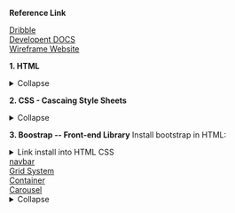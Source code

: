 **Reference Link**
<p>
<a href ="https://dribbble.com/">Dribble</a><br>
<a href ="https://devdocs.io/css/">Developent DOCS</a><br>
 <a href="https://www.figma.com/files/recent?fuid=1140292514495248365">Wireframe Website</a><br>
</p>

**1. HTML**
<details><summary>Collapse</summary><p>

``` sql

> Form:
 >> https://developer.mozilla.org/en-US/docs/Web/HTML/Element/form
 >> Atrribute: https://developer.mozilla.org/en-US/docs/Web/HTML/Element/input
 
 <form>
   <label></label>
   <input></input>
 </form>
 
 <br>: break the line
 <hr>: create a horizontal line
 
 ```
 
 </p>
 </details>
 
**2. CSS - Cascaing Style Sheets**
 <details><summary>Collapse</summary><p>
 
 ```ruby
 Good color for background: https://colorhunt.co/
 Border-style: https://developer.mozilla.org/en-US/docs/Web/CSS/border-style
 Button Generator: https://css3buttongenerator.com/
 Challenge: https://www.frontendmentor.io/
 
> **Important order when different styles apply in the same html file:**
 >> In-line CSS
  >>> <body style="background-color: mintcream;">
 >> Internal CSS: insert at the head section
  >>> selector{prorperty: value;}
 >> External CSS: link at the head section as
  >>> <link rel="stylesheet" href="..." type="text/css">
  >>> In exteral css: .selector {property: value;}
  
> Syntax:
 >> selector {property: value;}
   >>> selector: who?
   >>> property: what?
   >>> value: how?
 
 > CSS reference: https://www.w3schools.com/cssref/
 
 > Diffrence betwween Class vs Id:
  >> .class {property: value;}  --- you can apply the same class in different positions
  >> #id {property:value;} --- you can only have a single id name in a whole page
  >> another selector:
   >>> img:hover {
    background-color: gold;
    } ---change the background color to gold when you point the mouse at the image
    
  > Favicons: favourite icons - icon inserted in the head
   >> https://www.favicon.cc/
  > Border styling:
   >> {border-width: 0px 10px 20px 30px}: top right bottom left
   >> {padding: 20px}: 20px of space from all edges of text to border
   >> {margin: 10px}: gaps between boxes
  
  > Display property:
   >> Block elements: headers, paragraphs, division, lists and list itenms, forms
   >> Inline elements: (span, images, anchors) it does not take the whole box like block
   >> **Inline-block element: combine**
   >> None: get rid of the element. we can use display: none or visibility: hidden
   
  > Positions:
   >> Static: go along with HTML rules and keep to the default HTML flow
   >> Relative: position that the element relative to it would have been position in static, doest not effect the flow of HTML
   >> Absolute: position the element relative to its parent, it effects the flow of HTML (the parent position has to be set as "relative")
   >> Fixed: position of element fixed even when we scoll the webpage

 > Font-family:
  >> Font stack:  https://www.cssfontstack.com/
  >> Goole font: https://fonts.google.com/?query=sacra&category=Handwriting
 
 > FLoating:
  >> float: left; --> float the image to the left and wrap the paragraph to the right
  >> clear: left; --> clear the floating of the text and return the element to where it should be without floating
      
 ```
 </p></details>
 
**3. Boostrap -- Front-end Library**
Install bootstrap in HTML:
 <details><summary>Link install into HTML CSS</summary>https://getbootstrap.com/docs/5.2/getting-started/download/
  </details>
 <a href="https://getbootstrap.com/docs/5.2/components/navbar/">navbar</a><br>
 <a href="https://getbootstrap.com/docs/5.2/layout/grid/">Grid System</a><br>
 <a href="https://getbootstrap.com/docs/5.2/layout/containers/">Container</a><br>
 <a href ='https://getbootstrap.com/docs/5.2/components/carousel/'>Carousel</a><br>
 
 <details><summary>Collapse</summary><p>
 
 ```ruby
> <Navbar>: 
 >> .navbar and .navbar-expand are required for responsive collapsing
 >> .bg-dark: for dark background color
 >> .navbar-dark: dark color for navbar
 >> .navbar-brand: for company, product, project name
 >> navbar-toggler: left aligned by default,
 
 > Grid
  >> Responsive layout breakpoints: lg (Laptop), md (tablet), sm (phone) 
 
 > .Container:
  >> max-width: set at each responsive breakpoint
  >> container-{breakpoint}: which is width:100% until the specified breakpoint
  >> container-fluid: which is 100% width at all breakpoints
   >>> .container-fluid {
        padding: 3% 15% !important
        }
 > Carousel: slideshow components that cycling through elements
   >> .active class needs to be added to one of the slides - otherwise, carousel wont be visible
   >> Set the unique id on the .carousel for optional controls
   >> Control and indicator elements must have a "data-bs-target" attribute (or href for links) that matches the id on the .carousel
   
 > Card: provide a flexible and extensible content container with multiple variants and options
   >> Cards have no fixed width to start, so they'll natually fill the full width of its parent element. Could be customized with "sizing options"

> Media Querry Breakpoint:
 >> @media (min-width:750px) and (max-width:1028px) { //change something } : set up the change in responsive breakpoints webpage

> Code regactoring:
 >> 1. Readability
 >> 2. Modularity
 >> 3. Efficiency
 >> 4. Length
 
> Combine selectors:
 >> .selector1, .selector2 {}: apply to all selectors appear
 >> #id .class {}: select class that has parents as #id
 >> .class1.class2 {} :select element that has 2 classes
 
   
 ```
 </p></details>
 
 
